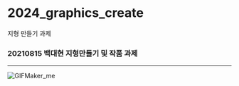 # 2024_graphics_create
지형 만들기 과제
### 20210815 백대현 지형만들기 및 작품 과제
---------------------------
![GIFMaker_me](https://github.com/100DH/2024_graphics_create/assets/93199016/7fd10602-44b8-46ec-8c04-e94c51fc2415)
